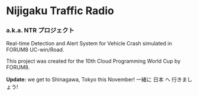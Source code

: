 # Nijigaku Traffic Radio

### a.k.a. NTR プロジェクト

Real-time Detection and Alert System for Vehicle Crash simulated in FORUM8 UC-win/Road.

This project was created for the 10th Cloud Programming World Cup by FORUM8.

**Update:** we get to Shinagawa, Tokyo this November! 一緒に 日本 へ 行きましょう!
